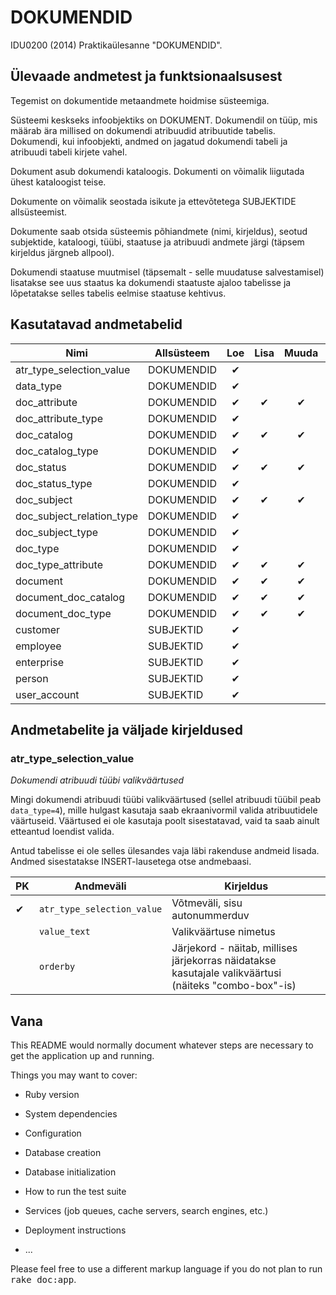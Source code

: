 # DOKUMENDID #

IDU0200 (2014) Praktikaülesanne "DOKUMENDID".


## Ülevaade andmetest ja funktsionaalsusest ##

Tegemist on dokumentide metaandmete hoidmise süsteemiga.

Süsteemi keskseks infoobjektiks on DOKUMENT. Dokumendil on tüüp, mis määrab ära millised on
dokumendi atribuudid atribuutide tabelis. Dokumendi, kui infoobjekti, andmed on jagatud dokumendi
tabeli ja atribuudi tabeli kirjete vahel.

Dokument asub dokumendi kataloogis. Dokumenti on võimalik liigutada ühest kataloogist teise.

Dokumente on võimalik seostada isikute ja ettevõtetega SUBJEKTIDE allsüsteemist.

Dokumente saab otsida süsteemis põhiandmete (nimi, kirjeldus), seotud subjektide, kataloogi, tüübi,
staatuse ja atribuudi andmete järgi (täpsem kirjeldus järgneb allpool).

Dokumendi staatuse muutmisel (täpsemalt - selle muudatuse salvestamisel) lisatakse see uus staatus
ka dokumendi staatuste ajaloo tabelisse ja lõpetatakse selles tabelis eelmise staatuse kehtivus.


## Kasutatavad andmetabelid ##

| Nimi | Allsüsteem | Loe | Lisa | Muuda | Kustuta |
| ---- | --- |:---:|:---:|:---:|:---:|
| atr_type_selection_value | DOKUMENDID | &#10004; | | | |
| data_type | DOKUMENDID | &#10004; | | | |
| doc_attribute | DOKUMENDID | &#10004; | &#10004; | &#10004; | &#10004; |
| doc_attribute_type | DOKUMENDID | &#10004; | | | |
| doc_catalog | DOKUMENDID | &#10004; | &#10004; | &#10004; | &#10004; |
| doc_catalog_type | DOKUMENDID | &#10004; | | | |
| doc_status | DOKUMENDID | &#10004; | &#10004; | &#10004; | &#10004; |
| doc_status_type | DOKUMENDID | &#10004; | | | |
| doc_subject | DOKUMENDID | &#10004; | &#10004; | &#10004; | &#10004; |
| doc_subject_relation_type | DOKUMENDID | &#10004; | | | |
| doc_subject_type | DOKUMENDID | &#10004; | | | |
| doc_type | DOKUMENDID | &#10004; | | | |
| doc_type_attribute | DOKUMENDID | &#10004; | &#10004; | &#10004; | &#10004; |
| document | DOKUMENDID | &#10004; | &#10004; | &#10004; | &#10004; |
| document_doc_catalog | DOKUMENDID | &#10004; | &#10004; | &#10004; | &#10004; |
| document_doc_type | DOKUMENDID | &#10004; | &#10004; | &#10004; | &#10004; |
| customer | SUBJEKTID | &#10004; | | | |
| employee | SUBJEKTID | &#10004; | | | |
| enterprise | SUBJEKTID | &#10004; | | | |
| person | SUBJEKTID | &#10004; | | | |
| user_account | SUBJEKTID | &#10004; | | | |


## Andmetabelite ja väljade kirjeldused ##

### atr_type_selection_value ###

*Dokumendi atribuudi tüübi valikväärtused*

Mingi dokumendi atribuudi tüübi valikväärtused (sellel atribuudi tüübil peab `data_type=4`), mille
hulgast kasutaja saab ekraanivormil valida atribuutidele väärtuseid. Väärtused ei ole kasutaja poolt
sisestatavad, vaid ta saab ainult etteantud loendist valida.

Antud tabelisse ei ole selles ülesandes vaja läbi rakenduse andmeid lisada. Andmed sisestatakse
INSERT-lausetega otse andmebaasi.

| PK | Andmeväli | Kirjeldus |
| --- | --- | --- |
| &#10004; | `atr_type_selection_value` | Võtmeväli, sisu autonummerduv |
| | `value_text` | Valikväärtuse nimetus |
| | `orderby` | Järjekord - näitab, millises järjekorras näidatakse kasutajale valikväärtusi (näiteks "combo-box"-is) |


## Vana ##

This README would normally document whatever steps are necessary to get the
application up and running.

Things you may want to cover:

* Ruby version

* System dependencies

* Configuration

* Database creation

* Database initialization

* How to run the test suite

* Services (job queues, cache servers, search engines, etc.)

* Deployment instructions

* ...


Please feel free to use a different markup language if you do not plan to run
<tt>rake doc:app</tt>.
